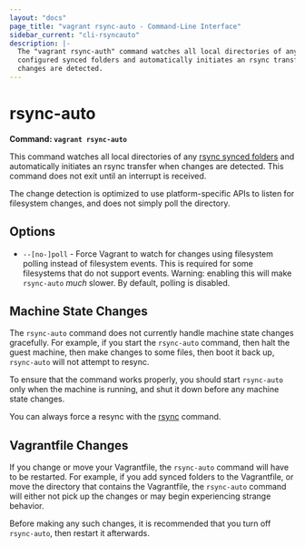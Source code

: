 ```yaml
---
layout: "docs"
page_title: "vagrant rsync-auto - Command-Line Interface"
sidebar_current: "cli-rsyncauto"
description: |-
  The "vagrant rsync-auth" command watches all local directories of any rsync
  configured synced folders and automatically initiates an rsync transfer when
  changes are detected.
---
```


# rsync-auto

**Command: `vagrant rsync-auto`**

This command watches all local directories of any
[rsync synced folders](/docs/synced-folders/rsync.html) and automatically
initiates an rsync transfer when changes are detected. This command does
not exit until an interrupt is received.

The change detection is optimized to use platform-specific APIs to listen
for filesystem changes, and does not simply poll the directory.

## Options

* `--[no-]poll` - Force Vagrant to watch for changes using filesystem
    polling instead of filesystem events. This is required for some filesystems
    that do not support events. Warning: enabling this will make `rsync-auto`
    _much_ slower. By default, polling is disabled.

## Machine State Changes

The `rsync-auto` command does not currently handle machine state changes
gracefully. For example, if you start the `rsync-auto` command, then
halt the guest machine, then make changes to some files, then boot it
back up, `rsync-auto` will not attempt to resync.

To ensure that the command works properly, you should start `rsync-auto`
only when the machine is running, and shut it down before any machine
state changes.

You can always force a resync with the [rsync](/docs/cli/rsync.html) command.

## Vagrantfile Changes

If you change or move your Vagrantfile, the `rsync-auto` command will have
to be restarted. For example, if you add synced folders to the Vagrantfile,
or move the directory that contains the Vagrantfile, the `rsync-auto`
command will either not pick up the changes or may begin experiencing
strange behavior.

Before making any such changes, it is recommended that you turn off
`rsync-auto`, then restart it afterwards.

